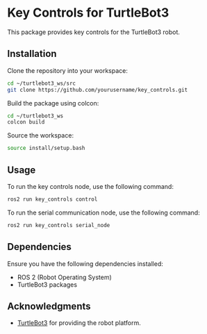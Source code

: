 # Key Controls for TurtleBot3

This package provides key controls for the TurtleBot3 robot.

## Installation

Clone the repository into your workspace:

```bash
cd ~/turtlebot3_ws/src
git clone https://github.com/yourusername/key_controls.git
```

Build the package using colcon:

```bash
cd ~/turtlebot3_ws
colcon build
```

Source the workspace:

```bash
source install/setup.bash
```

## Usage

To run the key controls node, use the following command:

```bash
ros2 run key_controls control
```

To run the serial communication node, use the following command:

```bash
ros2 run key_controls serial_node
```

## Dependencies

Ensure you have the following dependencies installed:

- ROS 2 (Robot Operating System)
- TurtleBot3 packages

## Acknowledgments

- [TurtleBot3](https://www.turtlebot.com/turtlebot3/) for providing the robot platform.

